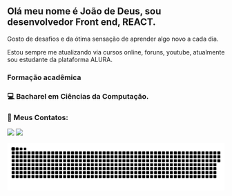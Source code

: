 ## Olá meu nome é João de Deus, sou desenvolvedor Front end, REACT.
Gosto de desafios e da ótima sensação de aprender algo novo a cada dia.

Estou sempre me atualizando via cursos online, foruns, youtube, atualmente sou estudante da plataforma ALURA.

### Formação acadêmica
### 💻 Bacharel em Ciências da Computação.

### 👥 Meus Contatos:
<a href="https://www.linkedin.com/in/joaodedeusrsfilho" target="_blank"><img src="https://img.shields.io/badge/-LinkedIn-%230077B5?style=for-the-badge&logo=linkedin&logoColor=white" target="_blank"></a>
<a href = "mailto:joaodedeusrsfilho@gmail.com"><img src="https://img.shields.io/badge/-Gmail-%23333?style=for-the-badge&logo=gmail&logoColor=white" target="_blank"></a>

<picture>
<source media="(prefers-color-scheme: dark)" srcset="https://raw.githubusercontent.com/joaodedeusrsfilho/joaodedeusrsfilho/output/github-contribution-grid-snake-dark.svg">
<source media="(prefers-color-scheme: light)" srcset="https://raw.githubusercontent.com/joaodedeusrsfilho/joaodedeusrsfilho/output/github-contribution-grid-snake.svg">
<img alt="github contribution grid snake animation" src="https://raw.githubusercontent.com/joaodedeusrsfilho/joaodedeusrsfilho/output/github-contribution-grid-snake.svg">
</picture>


